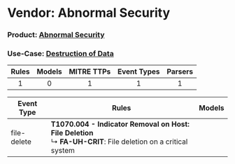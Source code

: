Vendor: Abnormal Security
=========================
### Product: [Abnormal Security](../ds_abnormal_security_abnormal_security.md)
### Use-Case: [Destruction of Data](../../../../UseCases/uc_destruction_of_data.md)

| Rules | Models | MITRE TTPs | Event Types | Parsers |
|:-----:|:------:|:----------:|:-----------:|:-------:|
|   1   |   0    |     1      |      1      |    1    |

| Event Type  | Rules                                                                                                                   | Models |
| ----------- | ----------------------------------------------------------------------------------------------------------------------- | ------ |
| file-delete | <b>T1070.004 - Indicator Removal on Host: File Deletion</b><br> ↳ <b>FA-UH-CRIT</b>: File deletion on a critical system |        |